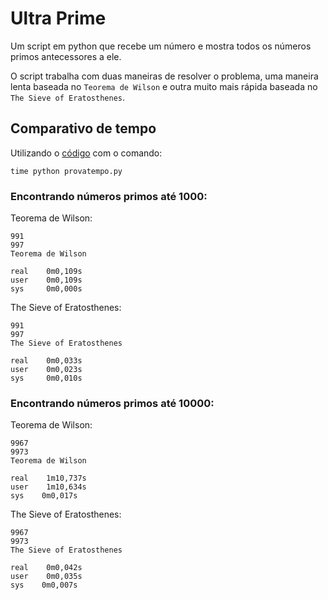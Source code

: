 # Ultra Prime

Um script em python que recebe um número e mostra todos os números primos antecessores a ele.

O script trabalha com duas maneiras de resolver o problema, uma maneira lenta baseada no `Teorema de Wilson`
e outra muito mais rápida baseada no `The Sieve of Eratosthenes`.


## Comparativo de tempo

Utilizando o [código](https://github.com/axelriosg/ultraprime/blob/main/provatempo.py) com o comando:

```
time python provatempo.py
```

### Encontrando números primos até 1000:

Teorema de Wilson:

```
991
997
Teorema de Wilson

real	0m0,109s
user	0m0,109s
sys 	0m0,000s
```

The Sieve of Eratosthenes:

```
991
997
The Sieve of Eratosthenes

real	0m0,033s
user	0m0,023s
sys 	0m0,010s
```

### Encontrando números primos até 10000:

Teorema de Wilson:

```
9967
9973
Teorema de Wilson

real	1m10,737s
user	1m10,634s
sys	   0m0,017s
```

The Sieve of Eratosthenes:

```
9967
9973
The Sieve of Eratosthenes

real	0m0,042s
user	0m0,035s
sys	   0m0,007s
```
